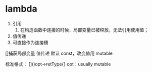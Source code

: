 # lambda
1. 引用
    1. 在构造函数中连接的时候，局部变量已被释放，无法引用使用值；
2. 值传递
3. 可直接作为连接槽

[]捕获局部变量
值传递 默认 const，改变值用 mutable

标准格式：
\[]()opt->retType{}
opt：usually mutable